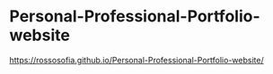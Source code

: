 # Personal-Professional-Portfolio-website
https://rossosofia.github.io/Personal-Professional-Portfolio-website/
